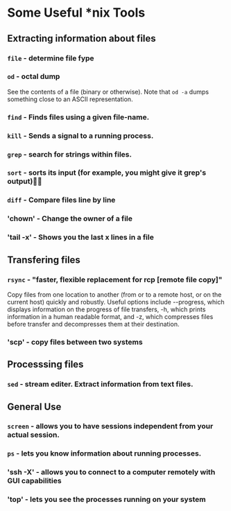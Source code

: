 Some Useful *nix Tools
======================

Extracting information about files
----------------------------------

### `file` - determine file fype

### `od` - octal dump

See the contents of a file (binary or otherwise).  Note that `od -a` dumps
something close to an ASCII representation.


### `find` - Finds files using a given file-name.

### `kill` - Sends a signal to a running process.

### `grep` - search for strings within files.

### `sort` - sorts its input (for example, you might give it grep's output)

### `diff` - Compare files line by line

### 'chown' - Change the owner of a file

### 'tail -x' - Shows you the last x lines in a file

Transfering files
-----------------

### `rsync` - "faster, flexible replacement for rcp [remote file copy]" 

Copy files from one location to another (from or to a remote host, or on the current host) 
quickly and robustly. Useful options include --progress, which displays
information on the progress of file transfers, -h, which  prints information in a
human readable format, and -z, which compresses files before transfer and decompresses
them at their destination.

### 'scp'   - copy files between two systems

Processsing files
-----------------

### `sed` - stream editer. Extract information from text files.

General Use
-----------

### `screen` - allows you to have sessions independent from your actual session.
### `ps`     - lets you know information about running processes.
### 'ssh -X' - allows you to connect to a computer remotely with GUI capabilities
### 'top'    - lets you see the processes running on your system

